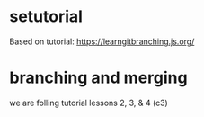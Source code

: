 # setutorial

Based on tutorial: https://learngitbranching.js.org/

# branching and merging
we are folling tutorial lessons 2, 3, & 4 (c3)
